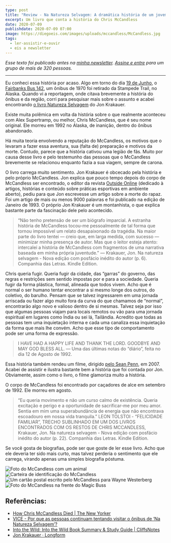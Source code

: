 ```yaml
---
type: post
title: "Review - Na Natureza Selvagem: A dramática história de um jovem aventureiro"
excerpt: Um livro que conta a história do Chris McCandless
date: 2020-07-09
publishdate: 2020-07-09 07:00
image: https://diegoeis.com/images/uploads/mccandless/McCandless.jpg
tags:
  - ler-assistir-e-ouvir
  - eis a newsletter
---
```

*Esse texto foi publicado antes na [minha newsletter](https://diegoeis.substack.com/about). [Assine e entre](https://diegoeis.substack.com/) para um grupo de mais de 320 pessoas.*

- - -

Eu conheci essa história por acaso. Algo em torno do dia [19 de Junho](https://edition.cnn.com/travel/article/alaska-into-the-wild-bus-removed-trnd/index.html), o [Fairbanks Bus 142](https://en.wikipedia.org/wiki/Stampede_Trail#Bus_142), um ônibus de 1970 foi retirado da Stampede Trail, no Alaska. Quando vi a reportagem, onde citava brevemente a história do ônibus e da região, corri para pesquisar mais sobre o assunto e acabei encontrando [o livro Natureza Selvagem](https://amzn.to/3isf8ng) do Jon Krakauer.

Existe muita polêmica em volta da história sobre o que realmente aconteceu com Alex Supertramp, ou melhor, Chris McCandless, que é seu nome original. Ele morreu em 1992 no Alaska, de inanição, dentro do ônibus abandonado.

Há muita teoria envolvendo a reputação do McCandless, os motivos que o levaram a fazer essa aventura, sua (falta de) preparação e motivos da morte. Contudo, parece que a história cativou uma legião de fãs. Muito por causa desse livro e pelo testemunho das pessoas que o McCandless brevemente se relacionou enquanto fazia a sua viagem, sempre de carona.

O livro carrega muito sentimento. Jon Krakauer é obcecado pela história e pelo próprio McCandless. Jon explica que pouco tempo depois do corpo de McCandless ser encontrado, o editor da revista [Outside Online](https://www.outsideonline.com) (dedicado à artigos, histórias e conteúdo sobre práticas esportivas em ambiente aberto), pediu para que Jon escrevesse um artigo sobre a morte do rapaz. Foi um artigo de mais ou menos 9000 palavras e foi publicado na edição de Janeiro de 1993. O próprio Jon Krakauer é um montanhista, o que explica bastante parte da fascinação dele pelo acontecido. 

> “Não tenho pretensão de ser um biógrafo imparcial. A estranha história de McCandless tocou-me pessoalmente de tal forma que tornou impossível um relato desapaixonado da tragédia. Na maior parte do livro tentei — creio que, em larga medida, com sucesso — minimizar minha presença de autor. Mas que o leitor esteja atento: intercalei a história de McCandless com fragmentos de uma narrativa baseada em minha própria juventude.” — Krakauer, Jon. Na natureza selvagem - Nova edição com posfácio inédito do autor (p. 6). Companhia das Letras. Kindle Edition. 

Chris queria fugir. Queria fugir da cidade, das “garras” do governo, das regras e restrições sem sentido impostas por e para a sociedade. Queria fugir da forma plástica, formal, alineada que todos vivem. Acho que é normal o ser humano tentar encontrar a si mesmo longe dos outros, do coletivo, do barulho. Pensam que se talvez ingressarem em uma jornada arriscada ou fazer algo muito fora da curva do que chamamos de “normal”,  encontrarão algo novo e valioso dentro de si mesmas. Talvez seja por isso que algumas pessoas viajam para locais remotos ou vão para uma jornada espiritual em lugares como Índia ou sei lá, Tailândia. Acredito que todas as pessoas tem uma inquietação interna e cada uma canaliza essa inquietação da forma que mais lhe convém. Acho que esse tipo de comportamento pode ser uma forma de expressão.

> I HAVE HAD A HAPPY LIFE AND THANK THE LORD. GOODBYE AND MAY GOD BLESS ALL. — Uma das últimas notas do “diário”, feita no dia 12 de Agosto de 1992.

Essa história também rendeu um filme, dirigido [pelo Sean Penn](https://www.imdb.com/title/tt0758758/), em 2007. Acabei de assistir e ilustra bastante bem a história que foi contada por Jon. Obviamente, assim como o livro, o filme glamoriza muito a história.

O corpo de McCandless foi encontrado por caçadores de alce em setembro de 1992. Ele morreu em agosto.

> “Eu queria movimento e não um curso calmo de existência. Queria excitação e perigo e a oportunidade de sacrificar-me por meu amor. Sentia em mim uma superabundância de energia que não encontrava escoadouro em nossa vida tranquila.” LEON TOLSTOI - “FELICIDADE FAMILIAR”, TRECHO SUBLINHADO EM UM DOS LIVROS ENCONTRADOS COM OS RESTOS DE CHRIS MCCANDLESS, Krakauer, Jon. Na natureza selvagem - Nova edição com posfácio inédito do autor (p. 22). Companhia das Letras. Kindle Edition. 

Se você gosta de biografias, pode ser que goste de ler esse livro. Acho que ele deveria ter sido mais curto, mas talvez perderia o sentimento que ele carrega, virando apenas uma simples biografia póstuma.

![Foto do McCandless com um animal](/images/uploads/mccandless/8C8966352-130912-Chris-McCandless-4x3-732p.fit-760w.jpg)
![Carteira de identificação do McCandless](/images/uploads/mccandless/chrislicence.jpg)
![Um cartão postal escrito pelo McCandless para Wayne Westerberg](/images/uploads/mccandless/Krakauer-Chris-McCandless-2.jpg)
![Foto do McCandless na frente do Magic Buss](/images/uploads/mccandless/McCandless.jpg)

## Referências:

* [How Chris McCandless Died | The New Yorker](https://www.newyorker.com/books/page-turner/how-chris-mccandless-died)
* [VICE - Por que as pessoas continuam tentando visitar o ônibus de ‘Na Natureza Selvagem’?](https://www.vice.com/pt_br/article/ypm475/pessoas-ainda-visitam-onibus-natureza-selvagem)
* [Into the Wild: Into the Wild Book Summary & Study Guide | CliffsNotes](https://www.cliffsnotes.com/literature/i/into-the-wild/book-summary)
* [Jon Krakauer · Longform](https://longform.org/archive/writers/jon-krakauer)